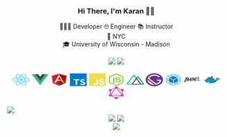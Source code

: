 <h3 align="center" style={{fontWeight: "bold" }}> Hi There, I'm Karan 👋🏽 </h3>

<div align="center">
    🧑🏽‍💻 Developer 🤓 Engineer 📚 Instructor <br>
    🗽 NYC <br>
    🎓 University of Wisconsin - Madison</div>


<br>

<div align="center">
    <img height="180em"
        src="https://github-readme-stats.vercel.app/api?username=karanaditya993&show_icons=true&theme=dark&include_all_commits=true&count_private=true" />
    <img height="180em"
        src="https://github-readme-stats.vercel.app/api/top-langs/?username=karanaditya993&layout=compact&langs_count=7&theme=dark" />
</div>
<div align="center" style="display: inline-block;"><br>
    <img align="center" alt="karanaditya993-react" height="30" width="40"
        src="https://raw.githubusercontent.com/devicons/devicon/master/icons/react/react-original.svg">
    <img align="center" height="30" width="40"
        src="https://raw.githubusercontent.com/devicons/devicon/master/icons/vuejs/vuejs-original.svg">
    <img align="center" height="30" width="40"
        src="https://raw.githubusercontent.com/devicons/devicon/master/icons/angularjs/angularjs-original.svg">
    <img align="center" alt="karanaditya993-Ts" height="30" width="40"
        src="https://raw.githubusercontent.com/devicons/devicon/master/icons/typescript/typescript-plain.svg">
    <img align="center" alt="karanaditya993-Js" height="30" width="40"
        src="https://raw.githubusercontent.com/devicons/devicon/master/icons/javascript/javascript-plain.svg">
    <img align="center" height="30" width="40"
        src="https://raw.githubusercontent.com/devicons/devicon/master/icons/nodejs/nodejs-original.svg">
    <img align="center" height="30" width="40"
        src="https://raw.githubusercontent.com/devicons/devicon/master/icons/nuxtjs/nuxtjs-original.svg">
    <img align="center" height="30" width="40"
        src="https://raw.githubusercontent.com/devicons/devicon/master/icons/gatsby/gatsby-original.svg">
    <img align="center" height="30" width="40"
        src="https://raw.githubusercontent.com/devicons/devicon/master/icons/webpack/webpack-original.svg">
    <img align="center" height="30" width="40"
        src="https://raw.githubusercontent.com/devicons/devicon/master/icons/babel/babel-plain.svg">
    <img align="center" height="30" width="40"
        src="https://raw.githubusercontent.com/devicons/devicon/master/icons/docker/docker-original.svg">
    <img align="center" height="30" width="40"
        src="https://raw.githubusercontent.com/devicons/devicon/master/icons/graphql/graphql-plain.svg">

</div>
<div align="center" style="display: inline-block;"><br>
    <img src="https://media.giphy.com/media/lCbSAbRrFEfkY/giphy.gif">
</div>
<br>

<div align="center">
    <a href="mailto:karanaditya993@gmail.com"><img
            src="https://img.shields.io/badge/-Gmail-%23333?style=for-the-badge&logo=gmail&logoColor=white"
            target="_blank"></a>
    <a href="https://www.linkedin.com/in/karanaditya993" target="_blank"><img
            src="https://img.shields.io/badge/-LinkedIn-%230077B5?style=for-the-badge&logo=linkedin&logoColor=white"
            target="_blank"></a>


</div>
<div align="center"><img src="https://komarev.com/ghpvc/?username=karanaditya993&color=red" /></div>
